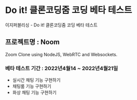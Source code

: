 # Do it! 클론코딩줌 코딩 베타 테스트
이지퍼블리싱 - Do it! 클론코딩줌 코딩 베타 테스트


## 프로젝트명 : Noom
Zoom Clone using NodeJS, WebRTC and Websockets.

### 베타 테스트 기간 : 2022년4월14 ~ 2022년4월21일

- 실시간 채팅 기능 구현하기
- 채팅룸 기능 구현하기
- 화상 채팅 기능 구현하기
